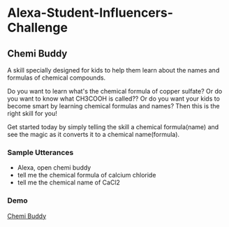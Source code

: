 # Alexa-Student-Influencers-Challenge
## Chemi Buddy

A skill specially designed for kids to help them learn about the names and formulas of chemical compounds.

Do you want to learn what's the chemical formula of copper sulfate? Or do you want to know what CH3COOH is called?? Or do you want your kids to become smart by learning chemical formulas and names? Then this is the right skill for you! 

Get started today by simply telling the skill a chemical formula(name) and see the magic as it converts it to a chemical name(formula).

### Sample Utterances
- Alexa, open chemi buddy
- tell me the chemical formula of calcium chloride
- tell me the chemical name of CaCl2

### Demo
[Chemi Buddy](https://youtu.be/A8fcUjXQZio)
